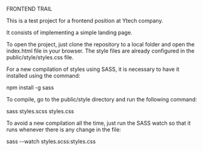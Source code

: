 FRONTEND TRAIL

This is a test project for a frontend position at Ytech company.

It consists of implementing a simple landing page.

To open the project, just clone the repository to a local folder and open the index.html file in your browser. The style files are already configured in the public/style/styles.css file.

For a new compilation of styles using SASS, it is necessary to have it installed using the command:

npm install -g sass

To compile, go to the public/style directory and run the following command: 

sass styles.scss styles.css

To avoid a new compilation all the time, just run the SASS watch so that it runs whenever there is any change in the file: 

sass --watch styles.scss:styles.css